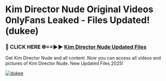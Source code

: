 # Kim Director Nude Original Videos 0nlyFans Leaked - Files Updated! (dukee)

<h3>🔴 CLICK HERE 🌐==►► <a href="https://tinyurl.com/52m3yx9h" rel="nofollow">Kim Director Nude Updated Files</a></h3>

Get Kim Director Nude and all content. Now you can access all videos and pictures of Kim Director Nude. New Updated Files 2025!

[![dukee](https://i.imgur.com/TnHtlc8.gif)](https://tinyurl.com/52m3yx9h)
